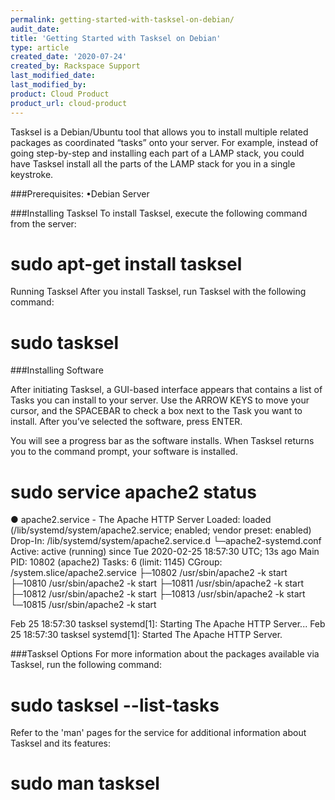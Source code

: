 ```yaml
---
permalink: getting-started-with-tasksel-on-debian/
audit_date:
title: 'Getting Started with Tasksel on Debian'
type: article
created_date: '2020-07-24'
created_by: Rackspace Support
last_modified_date:
last_modified_by:
product: Cloud Product
product_url: cloud-product
---
```


Tasksel is a Debian/Ubuntu tool that allows you to install multiple related packages as coordinated “tasks” onto your server. For example, instead of going step-by-step and installing each part of a LAMP stack, you could have Tasksel install all the parts of the LAMP stack for you in a single keystroke.

###Prerequisites:
•Debian Server

###Installing Tasksel
To install Tasksel, execute the following command from the server:

# sudo apt-get install tasksel
Running Tasksel
After you install Tasksel, run Tasksel with the following command:

# sudo tasksel

###Installing Software

After initiating Tasksel, a GUI-based interface appears that contains a list of Tasks you can install to your server. Use the ARROW KEYS to move your cursor, and the SPACEBAR to check a box next to the Task you want to install. After you’ve selected the software, press ENTER.

You will see a progress bar as the software installs. When Tasksel returns you to the command prompt, your software is installed.

# sudo service apache2 status
● apache2.service - The Apache HTTP Server
   Loaded: loaded (/lib/systemd/system/apache2.service; enabled; vendor preset: enabled)
  Drop-In: /lib/systemd/system/apache2.service.d
           └─apache2-systemd.conf
   Active: active (running) since Tue 2020-02-25 18:57:30 UTC; 13s ago
 Main PID: 10802 (apache2)
    Tasks: 6 (limit: 1145)
   CGroup: /system.slice/apache2.service
           ├─10802 /usr/sbin/apache2 -k start
           ├─10810 /usr/sbin/apache2 -k start
           ├─10811 /usr/sbin/apache2 -k start
           ├─10812 /usr/sbin/apache2 -k start
           ├─10813 /usr/sbin/apache2 -k start
           └─10815 /usr/sbin/apache2 -k start

Feb 25 18:57:30 tasksel systemd[1]: Starting The Apache HTTP Server...
Feb 25 18:57:30 tasksel systemd[1]: Started The Apache HTTP Server.

###Tasksel Options
For more information about the packages available via Tasksel, run the following command:

# sudo tasksel --list-tasks
Refer to the 'man' pages for the service for additional information about Tasksel and its features:

# sudo man tasksel
